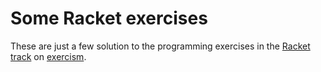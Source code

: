 # Some Racket exercises

These are just a few solution to the programming exercises in the [Racket track](https://exercism.org/tracks/racket/exercises) on [exercism](https://exercism.org).
